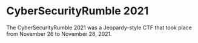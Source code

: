 # CyberSecurityRumble 2021

The CyberSecurityRumble 2021 was a Jeopardy-style CTF that took place from November 26 to November
28, 2021.
